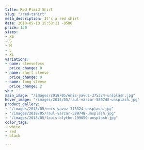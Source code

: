 ```yaml
---
title: Red Plaid Shirt
slug: "/red-tshirt"
meta_description: It's a red shirt
date: 2018-05-10 15:58:11 -0500
price: 150
sizes:
- XS
- S
- M
- L
- XL
variations:
- name: sleeveless
  price_change: 0
- name: short sleeve
  price_change: 0
- name: long sleeve
  price_change: 2
sku: ''
main_image: "/images/2018/05/enis-yavuz-375324-unsplash.jpg"
hover_image: "/images/2018/05/raul-varzar-589748-unsplash.jpg"
product_gallery:
- "/images/2018/05/enis-yavuz-375324-unsplash.jpg"
- "/images/2018/05/raul-varzar-589748-unsplash.jpg"
- "/images/2018/05/louis-blythe-199659-unsplash.jpg"
color_tags:
- white
- red
- black

---
```

